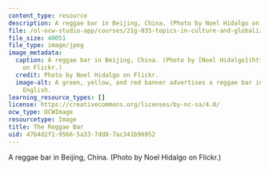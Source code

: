 ```yaml
---
content_type: resource
description: A reggae bar in Beijing, China. (Photo by Noel Hidalgo on Flickr.)
file: /ol-ocw-studio-app/courses/21g-035-topics-in-culture-and-globalization-reggae-as-transnational-culture-fall-2010/47b4d2f195665a337dd87ac341b96952_21g-035f10.jpg
file_size: 40051
file_type: image/jpeg
image_metadata:
  caption: A reggae bar in Beijing, China. (Photo by [Noel Hidalgo](http://www.flickr.com/photos/noneck/2730937613/)
    on Flickr.)
  credit: Photo by Noel Hidalgo on Flickr.
  image-alt: A green, yellow, and red banner advertises a reggae bar in Mandarin and
    English.
learning_resource_types: []
license: https://creativecommons.org/licenses/by-nc-sa/4.0/
ocw_type: OCWImage
resourcetype: Image
title: The Reggae Bar
uid: 47b4d2f1-9566-5a33-7dd8-7ac341b96952
---
```

A reggae bar in Beijing, China. (Photo by Noel Hidalgo on Flickr.)
